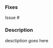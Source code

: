 ### Fixes

Issue #

### Description

desctiption goes here

<!-- I did not forget to add a unit test validating my fix -->